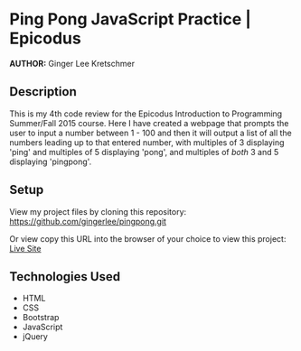 # Ping Pong JavaScript Practice | Epicodus

**AUTHOR:** Ginger Lee Kretschmer

## Description

This is my 4th code review for the Epicodus Introduction to Programming Summer/Fall 2015 course. Here I have created a webpage that prompts the user to input a number between 1 - 100 and then it will output a list of all the numbers leading up to that entered number, with multiples of 3 displaying 'ping' and multiples of 5 displaying 'pong', and multiples of *both* 3 and 5 displaying 'pingpong'.

## Setup
View my project files by cloning this repository: https://github.com/gingerlee/pingpong.git

Or view copy this URL into the browser of your choice to view this project: [Live Site](http://gingerlee.github.io/pingpong/)


## Technologies Used

* HTML
* CSS
* Bootstrap
* JavaScript
* jQuery
